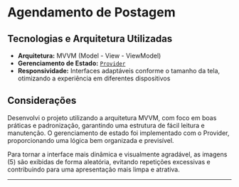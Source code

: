 # Agendamento de Postagem

## Tecnologias e Arquitetura Utilizadas

- **Arquitetura:** MVVM (Model - View - ViewModel)
- **Gerenciamento de Estado:** [`Provider`](https://pub.dev/packages/provider)
- **Responsividade:** Interfaces adaptáveis conforme o tamanho da tela, otimizando a experiência em diferentes dispositivos

## Considerações

Desenvolvi o projeto utilizando a arquitetura MVVM, com foco em boas práticas e padronização, garantindo uma estrutura de fácil leitura e manutenção. O gerenciamento de estado foi implementado com o Provider, proporcionando uma lógica bem organizada e previsível.

Para tornar a interface mais dinâmica e visualmente agradável, as imagens (5) são exibidas de forma aleatória, evitando repetições excessivas e contribuindo para uma apresentação mais limpa e atrativa.

---

